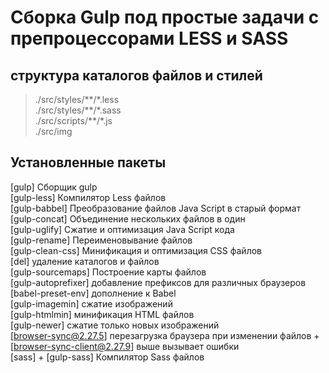 # Сборка Gulp под простые задачи с препроцессорами LESS и SASS

## структура каталогов файлов и стилей
>./src/styles/\*\*/\*.less  
>./src/styles/\*\*/\*.sass  
>./src/scripts/\*\*/\*.js  
>./src/img     

## Установленные пакеты
[gulp] Сборщик gulp  
[gulp-less] Компилятор Less файлов  
[gulp-babbel] Преобразование файлов Java Script в старый формат  
[gulp-concat] Объединение нескольких файлов в один  
[gulp-uglify] Сжатие и оптимизация Java Script кода  
[gulp-rename] Переименовывание файлов  
[gulp-clean-css] Минификация и оптимизация CSS файлов  
[del] удаление каталогов и файлов  
[gulp-sourcemaps] Построение карты файлов  
[gulp-autoprefixer] добавление префиксов для различных браузеров  
[babel-preset-env] дополнение к Babel  
[gulp-imagemin] сжатие изображений  
[gulp-htmlmin] минификация HTML файлов  
[gulp-newer] сжатие только новых изображений    
[browser-sync@2.27.5] перезагрузка браузера при изменении файлов + [browser-sync-client@2.27.9] выше вызывает ошибки  
[sass] + [gulp-sass] Компилятор  Sass файлов  


